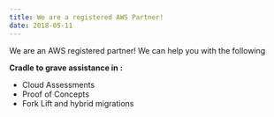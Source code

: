 ```yaml
---
title: We are a registered AWS Partner!
date: 2018-05-11
---
```

We are an AWS registered partner! We can help you with the following

**Cradle to grave assistance in :**
* Cloud Assessments
* Proof of Concepts
* Fork Lift and hybrid migrations
